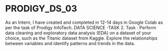 # PRODIGY_DS_03
As an Intern, I have created and completed in 12-14 days in Google Colab  as per the task of Prodigy InfoTech. DATA SCIENCE -TASK 2. Task : Perform data cleaning and exploratory data analysis (EDA) on a dataset of your choice, such as the Titanic dataset from Kaggle. Explore the relationships between variables and identify patterns and trends in the data.
